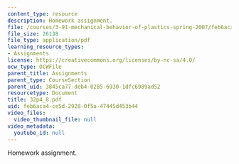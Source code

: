 ```yaml
---
content_type: resource
description: Homework assignment.
file: /courses/3-91-mechanical-behavior-of-plastics-spring-2007/feb6aca4ce5d29280f5a47445d453b44_32p4_8.pdf
file_size: 26138
file_type: application/pdf
learning_resource_types:
- Assignments
license: https://creativecommons.org/licenses/by-nc-sa/4.0/
ocw_type: OCWFile
parent_title: Assignments
parent_type: CourseSection
parent_uid: 3845ca77-deb4-0285-6930-1dfc6989ad52
resourcetype: Document
title: 32p4_8.pdf
uid: feb6aca4-ce5d-2928-0f5a-47445d453b44
video_files:
  video_thumbnail_file: null
video_metadata:
  youtube_id: null
---
```

Homework assignment.